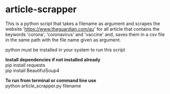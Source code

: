 # article-scrapper
This is a python script that takes a filename as argument and scrapes the website 'https://www.theguardian.com/au' for all article that contains the keywords 'corona', 'coronavirus' and 'vaccine' and, saves them in a csv file in the same path with the file name given as argument.

python must be installed in your system to run this script

**Install dependencies if not installed already** </br>
  pip install requests </br>
  pip install BeautifulSoup4 </br>
  
**To run from terminal or command line use** </br>
  python article_scrapper.py filename
